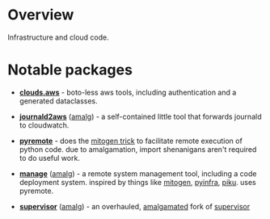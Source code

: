# Overview

Infrastructure and cloud code.

# Notable packages

- **[clouds.aws](clouds/aws)** - boto-less aws tools, including authentication and a generated dataclasses.

- **[journald2aws](clouds/aws/journald2aws)** ([amalg](scripts/journald2aws.py)) - a self-contained little tool that
  forwards journald to cloudwatch.

- **[pyremote](pyremote.py)** - does the [mitogen trick](https://mitogen.networkgenomics.com/howitworks.html) to
  facilitate remote execution of python code. due to amalgamation, import shenanigans aren't required to do useful work.

- **[manage](manage)** ([amalg](scripts/manage.py)) - a remote system management tool, including a code deployment
  system. inspired by things like [mitogen](https://mitogen.networkgenomics.com/),
  [pyinfra](https://github.com/pyinfra-dev/pyinfra), [piku](https://github.com/piku/piku). uses pyremote.

- **[supervisor](supervisor)** ([amalg](scripts/supervisor.py)) - an overhauled, [amalgamated](https://github.com/wrmsr/omlish/tree/master/omdev#amalgamation)
  fork of [supervisor](https://github.com/Supervisor/supervisor)
